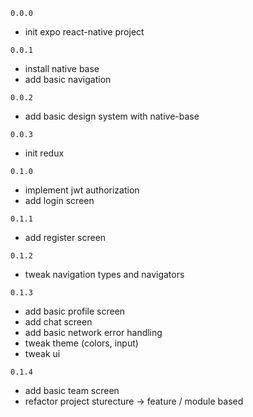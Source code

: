 `0.0.0`

- init expo react-native project

`0.0.1`

- install native base
- add basic navigation

`0.0.2`

- add basic design system with native-base

`0.0.3`

- init redux

`0.1.0`

- implement jwt authorization
- add login screen

`0.1.1`

- add register screen

`0.1.2`

- tweak navigation types and navigators

`0.1.3`

- add basic profile screen
- add chat screen
- add basic network error handling
- tweak theme (colors, input)
- tweak ui

`0.1.4`

- add basic team screen
- refactor project sturecture -> feature / module based
